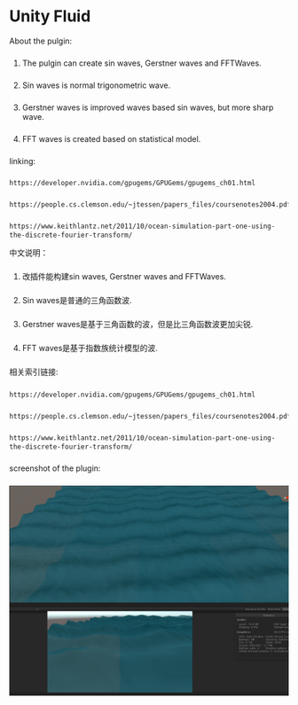 # Unity Fluid

About the pulgin:

###
1. The pulgin can create sin waves, Gerstner waves and FFTWaves.
###
2. Sin waves is normal trigonometric wave.
###
3. Gerstner waves is improved waves based sin waves, but more sharp wave.
###
4. FFT waves is created based on statistical model. 
###
linking: 
###
    https://developer.nvidia.com/gpugems/GPUGems/gpugems_ch01.html
###
    https://people.cs.clemson.edu/~jtessen/papers_files/coursenotes2004.pdf
###
    https://www.keithlantz.net/2011/10/ocean-simulation-part-one-using-the-discrete-fourier-transform/

中文说明：

###
1. 改插件能构建sin waves, Gerstner waves and FFTWaves.
###
2. Sin waves是普通的三角函数波.
###
3. Gerstner waves是基于三角函数的波，但是比三角函数波更加尖锐.
###
4. FFT waves是基于指数族统计模型的波. 
###

相关索引链接: 
###
    https://developer.nvidia.com/gpugems/GPUGems/gpugems_ch01.html
###
    https://people.cs.clemson.edu/~jtessen/papers_files/coursenotes2004.pdf
###
    https://www.keithlantz.net/2011/10/ocean-simulation-part-one-using-the-discrete-fourier-transform/

###
screenshot of the plugin:
###
![](Files/Sample1.png)
